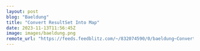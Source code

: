 ```yaml
---
layout: post
blog: "Baeldung"
title: "Convert ResultSet Into Map"
date: 2023-11-13T11:56:45Z
image: images/baeldung.png
remote_url: "https://feeds.feedblitz.com/~/832074590/0/baeldung~Convert-ResultSet-Into-Map"
---
```

